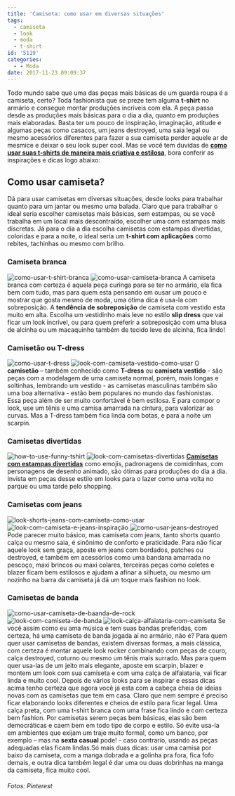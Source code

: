 ```yaml
---
title: 'Camiseta: como usar em diversas situações'
tags:
  - camiseta
  - look
  - moda
  - t-shirt
id: '5119'
categories:
  - - Moda
date: 2017-11-23 09:09:37
---
```


Todo mundo sabe que uma das peças mais básicas de um guarda roupa é a camiseta, certo? Toda fashionista que se preze tem alguma **t-shirt** no armário e consegue montar produções incríveis com ela. A peça passa desde as produções mais básicas para o dia a dia, quanto em produções mais elaboradas. Basta ter um pouco de inspiração, imaginação, atitude e algumas peças como casacos, um jeans destroyed, uma saia legal ou mesmo acessórios diferentes para fazer a sua camiseta perder aquele ar de mesmice e deixar o seu look super cool. Mas se você tem duvidas de [**como usar suas t-shirts de maneira mais criativa e estilosa**](http://natalia.blog.br/look-dia-blazer-shorts/), bora conferir as inspirações e dicas logo abaixo:

## Como usar camiseta?

Dá para usar camisetas em diversas situações, desde looks para trabalhar quanto para um jantar ou mesmo uma balada. Claro que para trabalhar o ideal seria escolher camisetas mais básicas, sem estampas, ou se você trabalha em um local mais descontraído, escolher uma com estampas mais discretas. Já para o dia a dia escolha camisetas com estampas divertidas, coloridas e para a noite, o ideal seria um **t-shirt com aplicações** como rebites, tachinhas ou mesmo com brilho.

### Camiseta branca

![como-usar-t-shirt-branca](/images/2017/10/como-usar-camiseta-branca-com-vestido.jpg) ![como-usar-camiseta-branca](/images/2017/10/look-com-sobreposição-com-camiseta-branca.jpg) A camiseta branca com certeza é aquela peça curinga para se ter no armário, ela fica bem com tudo, mas para quem esta pensando em ousar um pouco e mostrar que gosta mesmo de moda, uma ótima dica é usa-la com sobreposição. A **tendência de sobreposição** de camiseta com vestido esta muito em alta. Escolha um vestidinho mais leve no estilo **slip dress** que vai ficar um look incrível, ou para quem preferir a sobreposição com uma blusa de alcinha ou um macaquinho também de tecido leve de alcinha, fica lindo!

### Camisetão ou T-dress

![como-usar-t-dress](/images/2017/10/como-usar-camiseta-vestido.jpg) ![look-com-camiseta-vestido-como-usar](/images/2017/10/look-com-camisetão.jpg) O **camisetão** – também conhecido como **T-dress** ou **camiseta vestido** - são peças com a modelagem de uma camiseta normal, porém, mais longas e soltinhas, lembrando um vestido - as camisetas masculinas também são uma boa alternativa - estão bem populares no mundo das fashionistas. Essa peça além de ser muito confortável é bem estilosa. E para compor o look, use um tênis e uma camisa amarrada na cintura, para valorizar as curvas. Mas a T-dress também fica linda com botas, e para a noite um scarpin.

### Camisetas divertidas

![how-to-use-funny-tshirt](/images/2017/10/como-usar-camiseta-de-personagens.jpg) ![look-com-camisetas-divertidas](/images/2017/10/como-usar-camisetas-divertidas.jpg) [**Camisetas com estampas divertidas**](http://natalia.blog.br/look-dia-saia-de-couro-com-camiseta-star-wars/) como emojis, padronagens de comidinhas, com personagens de desenho animado, são ótimas para produções do dia a dia. Invista em peças desse estilo em looks para o lazer como uma volta no parque ou uma tarde pelo shopping.

### Camisetas com jeans

![look-shorts-jeans-com-camiseta-como-usar](/images/2017/10/look-com-shorts-e-camiseta-como-usar.jpg) ![look-com-camiseta-e-jeans-inspiração ](/images/2017/10/como-usar-camiseta-estampada.jpg) ![como-usar-jeans-destroyed ](/images/2017/10/como-usar-camiseta-com-jeans.jpg) Pode parecer muito básico, mas camiseta com jeans, tanto shorts quanto calça ou mesmo saia, é sinônimo de conforto e praticidade. Para não ficar aquele look sem graça, aposte em jeans com bordados, patches ou destroyed, e também em acessórios como uma bandana amarrada no pescoço, maxi brincos ou maxi colares, terceiras peças como coletes e blazer ficam bem estilosos e ajudam a afinar a silhueta, ou mesmo um nozinho na barra da camiseta já dá um toque mais fashion no look.

### Camisetas de banda

![como-usar-camiseta-de-baanda-de-rock](/images/2017/10/como-usar-camiseta-de-banda-com-saia.jpg) ![look-com-camiseta-de-banda](/images/2017/10/como-usar-camiseta-de-banda-de-rock.jpg) ![look-calça-alfaiataria-com-camiseta](/images/2017/10/look-camiseta-de-banda-como-usar.jpg) Se você assim como eu ama música e tem suas bandas preferidas, com certeza, há uma camiseta de banda jogada aí no armário, não é? Para quem quer usar camisetas de bandas, existem diversas formas, a mais clássica, com certeza é montar aquele look rocker combinando com peças de couro, calça destroyed, coturno ou mesmo um tênis mais surrado. Mas para quem quer usa-las de um jeito mais elegante, aposte em scarpin, blazer e montem um look com sua camiseta e com uma calça de alfaiataria, vai ficar linda e muito cool. Depois de vários looks para se inspirar e essas dicas acima tenho certeza que agora você já esta com a cabeça cheia de ideias novas com as camisetas que tem em casa. Claro que nem sempre é preciso ficar elaborando looks diferentes e cheios de estilo para ficar legal. Uma calça preta, com uma t-shirt branca com uma frase fica lindo e com certeza bem fashion. Por camisetas serem peças bem básicas, elas são bem democráticas e caem bem em todo tipo de corpo e estilo. Só evite usa-la em ambientes que exijam um traje muito formal, como um banco, por exemplo – mas na **sexta casual** pode! - caso contrario, usando as peças adequadas elas ficam lindas.Só mais duas dicas: usar uma camisa por baixo da camiseta, com a manga dobrada e a golinha pra fora, fica fofo demais, e outra dica também legal é dar uma ou duas dobrinhas na manga da camiseta, fica muito cool.

###### Fotos: Pinterest
